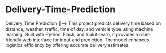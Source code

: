 # Delivery-Time-Prediction
Delivery Time Prediction 🚚--> This project predicts delivery time based on distance, weather, traffic, time of day, and vehicle type using machine learning. Built with Python, Flask, and Scikit-learn, it provides a user-friendly web interface for input and prediction. The model enhances logistics efficiency by offering accurate delivery estimates.
